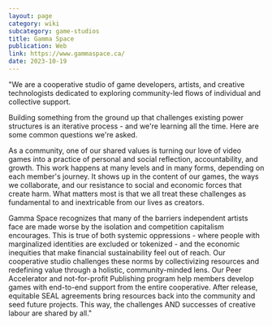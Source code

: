```yaml
---
layout: page
category: wiki
subcategory: game-studios
title: Gamma Space
publication: Web
link: https://www.gammaspace.ca/
date: 2023-10-19
---
```


"We are a cooperative studio of game developers, artists, and creative technologists dedicated to exploring community-led flows of individual and collective support.

Building something from the ground up that challenges existing power structures is an iterative process - and we're learning all the time. Here are some common questions we're asked.

As a community, one of our shared values is turning our love of video games into a practice of personal and social reflection, accountability, and growth. This work happens at many levels and in many forms, depending on each member's journey. It shows up in the content of our games, the ways we collaborate, and our resistance to social and economic forces that create harm. What matters most is that we all treat these challenges as fundamental to and inextricable from our lives as creators.

Gamma Space recognizes that many of the barriers independent artists face are made worse by the isolation and competition capitalism encourages. This is true of both systemic oppressions - where people with marginalized identities are excluded or tokenized - and the economic inequities that make financial sustainability feel out of reach. Our cooperative studio challenges these norms by collectivizing resources and redefining value through a holistic, community-minded lens. Our Peer Accelerator and not-for-profit Publishing program help members develop games with end-to-end support from the entire cooperative. After release, equitable SEAL agreements bring resources back into the community and seed future projects. This way, the challenges AND successes of creative labour are shared by all."
